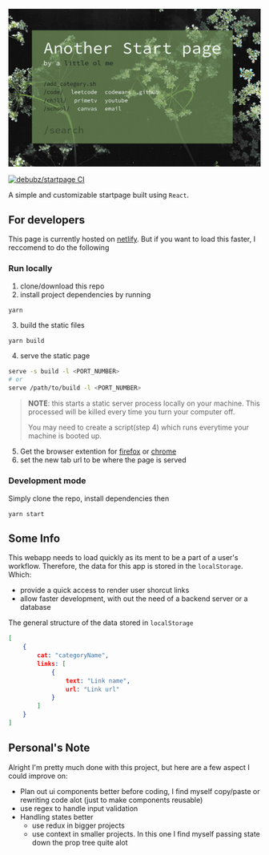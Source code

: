 ![image](./assets/st01.png)

[![debubz/startpage CI](https://github.com/deBubz/startpage/actions/workflows/node.js.yml/badge.svg)](https://github.com/deBubz/startpage/actions/workflows/node.js.yml)

A simple and customizable startpage built using `React`.

## For developers

This page is currently hosted on [netlify](https://another-startpage.netlify.app/).
But if you want to load this faster, I reccomend to do the following

### Run locally

1. clone/download this repo
2. install project dependencies by running
```
yarn
```
3. build the static files 
```
yarn build
```
4. serve the static page
```sh
serve -s build -l <PORT_NUMBER>
# or
serve /path/to/build -l <PORT_NUMBER>
```
> **NOTE**: this starts a static server process locally on your machine.
> This processed will be killed every time you turn your computer off.
>
> You may need to create a script(step 4) which runs everytime your machine is booted up.

5. Get the browser extention for [firefox](https://addons.mozilla.org/en-US/firefox/addon/new-tab-override/) or [chrome](https://chrome.google.com/webstore/detail/custom-new-tab-url/mmjbdbjnoablegbkcklggeknkfcjkjia?hl=en)
6. set the new tab url to be where the page is served 

### Development mode

Simply clone the repo, install dependencies then 
```
yarn start
```

## Some Info

This webapp needs to load quickly as its ment to be a part of a user's workflow.
Therefore, the data for this app is stored in the `localStorage`. Which:
- provide a quick access to render user shorcut links
- allow faster development, with out the need of a backend server or a database

The general structure of the data stored in `localStorage`

```json
[
    { 
        cat: "categoryName",
        links: [
            { 
                text: "Link name",
                url: "Link url"
            }
        ]
    }
]
```

## Personal's Note

Alright I'm pretty much done with this project, 
but here are a few aspect I could improve on:

- Plan out ui components better before coding, I find myself copy/paste or rewriting code alot (just to make components reusable)
- use regex to handle input validation
- Handling states better
  - use redux in bigger projects
  - use context in smaller projects. In this one I find myself passing state down the prop tree quite alot
